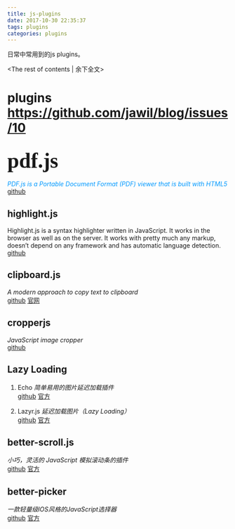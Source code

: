 ```yaml
---
title: js-plugins
date: 2017-10-30 22:35:37
tags: plugins
categories: plugins
---
```

  日常中常用到的js plugins。
<!-- more -->
<The rest of contents | 余下全文>

# plugins  https://github.com/jawil/blog/issues/10

## <font size=15 face="黑体">pdf.js</font>  
  <font color=#0099ff>*PDF.js is a Portable Document Format (PDF) viewer that is built with HTML5*</font>  
  [github](http://github.com/mozilla/pdf.js)  

## highlight.js  
Highlight.js is a syntax highlighter written in JavaScript. It works in the browser as well as on the server. It works with pretty much any markup, doesn’t depend on any framework and has automatic language detection.  
[github](https://github.com/isagalaev/highlight.js)  

## clipboard.js  
*A modern approach to copy text to clipboard*  
[github](https://github.com/zenorocha/clipboard.js) [官网](https://clipboardjs.com/)  

## cropperjs  
*JavaScript image cropper*  
[github](https://github.com/fengyuanchen/cropperjs)  

## Lazy Loading  

1. Echo
*简单易用的图片延迟加载插件*  
[github](https://github.com/toddmotto/echo) [官方](https://toddmotto.com/echo-js-simple-javascript-image-lazy-loading/)  

2. Lazyr.js
*延迟加载图片（Lazy Loading）*  
[github](https://github.com/callmecavs/layzr.js) [官方](http://callmecavs.com/layzr.js/)  

## better-scroll.js  
*小巧，灵活的 JavaScript 模拟滚动条的插件*  
[github](https://github.com/ustbhuangyi/better-scroll) [官方](https://ustbhuangyi.github.io/better-scroll/)  

## better-picker  
*一款轻量级IOS风格的JavaScript选择器*  
[github](https://github.com/ustbhuangyi/picker) [官方](http://ustbhuangyi.github.io/picker/)  